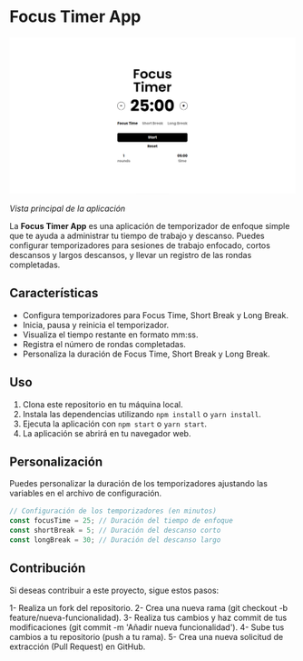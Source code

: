 # Focus Timer App

![image](./screenshot.png)

*Vista principal de la aplicación*

La **Focus Timer App** es una aplicación de temporizador de enfoque simple que te ayuda a administrar tu tiempo de trabajo y descanso. Puedes configurar temporizadores para sesiones de trabajo enfocado, cortos descansos y largos descansos, y llevar un registro de las rondas completadas.

## Características

- Configura temporizadores para Focus Time, Short Break y Long Break.
- Inicia, pausa y reinicia el temporizador.
- Visualiza el tiempo restante en formato mm:ss.
- Registra el número de rondas completadas.
- Personaliza la duración de Focus Time, Short Break y Long Break.

## Uso

1. Clona este repositorio en tu máquina local.
2. Instala las dependencias utilizando `npm install` o `yarn install`.
3. Ejecuta la aplicación con `npm start` o `yarn start`.
4. La aplicación se abrirá en tu navegador web.

## Personalización

Puedes personalizar la duración de los temporizadores ajustando las variables en el archivo de configuración.

```javascript
// Configuración de los temporizadores (en minutos)
const focusTime = 25; // Duración del tiempo de enfoque
const shortBreak = 5; // Duración del descanso corto
const longBreak = 30; // Duración del descanso largo
```

## Contribución

Si deseas contribuir a este proyecto, sigue estos pasos:

1- Realiza un fork del repositorio.
2- Crea una nueva rama (git checkout -b feature/nueva-funcionalidad).
3- Realiza tus cambios y haz commit de tus modificaciones (git commit -m 'Añadir nueva funcionalidad').
4- Sube tus cambios a tu repositorio (push a tu rama).
5- Crea una nueva solicitud de extracción (Pull Request) en GitHub.
